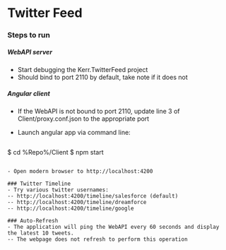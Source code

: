 # Twitter Feed

### Steps to run

##### WebAPI server
- Start debugging the Kerr.TwitterFeed project
- Should bind to port 2110 by default, take note if it does not

##### Angular client 
- If the WebAPI is not bound to port 2110, update line 3 of Client/proxy.conf.json to the appropriate port
- Launch angular app via command line:


  ```sh
$ cd %Repo%/Client
$ npm start
```

- Open modern browser to http://localhost:4200
  
### Twitter Timeline
- Try various twitter usernames:
-- http://localhost:4200/timeline/salesforce (default)
-- http://localhost:4200/timeline/dreamforce
-- http://localhost:4200/timeline/google

### Auto-Refresh
- The application will ping the WebAPI every 60 seconds and display the latest 10 tweets.
-- The webpage does not refresh to perform this operation
